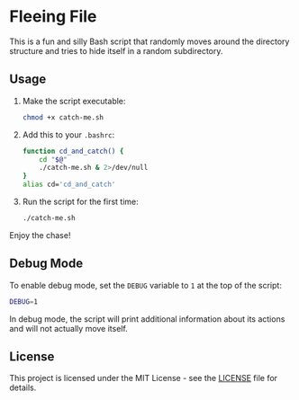 # Fleeing File

This is a fun and silly Bash script that randomly moves around the directory structure and tries to hide itself in a random subdirectory.

## Usage

1. Make the script executable:

   ```sh
   chmod +x catch-me.sh
   ```

2. Add this to your `.bashrc`:

   ```sh
   function cd_and_catch() {
       cd "$@"
       ./catch-me.sh & 2>/dev/null
   }
   alias cd='cd_and_catch'
   ```

3. Run the script for the first time:
   ```sh
   ./catch-me.sh
   ```

Enjoy the chase!

## Debug Mode

To enable debug mode, set the `DEBUG` variable to `1` at the top of the script:

```sh
DEBUG=1
```

In debug mode, the script will print additional information about its actions and will not actually move itself.

## License

This project is licensed under the MIT License - see the [LICENSE](LICENSE) file for details.
